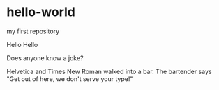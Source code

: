 # hello-world
my first repository

Hello Hello 

Does anyone know a joke?

Helvetica and Times New Roman walked into a bar.
The bartender says "Get out of here, we don't serve your type!"
